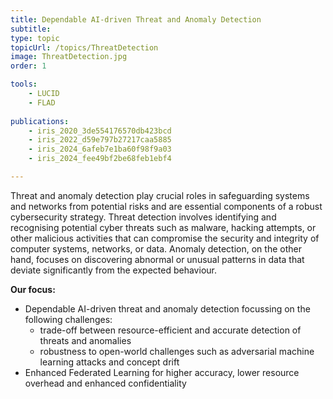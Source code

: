 ```yaml
---
title: Dependable AI-driven Threat and Anomaly Detection
subtitle: 
type: topic
topicUrl: /topics/ThreatDetection
image: ThreatDetection.jpg
order: 1

tools:
    - LUCID
    - FLAD
 
publications: 
    - iris_2020_3de554176570db423bcd
    - iris_2022_d59e797b27217caa5885
    - iris_2024_6afeb7e1ba60f98f9a03
    - iris_2024_fee49bf2be68feb1ebf4

---
```


Threat and anomaly detection play crucial roles in safeguarding systems
and networks from potential risks and are essential components of a
robust cybersecurity strategy. Threat detection involves identifying and
recognising potential cyber threats such as malware, hacking attempts,
or other malicious activities that can compromise the security and
integrity of computer systems, networks, or data. Anomaly detection, on
the other hand, focuses on discovering abnormal or unusual patterns in
data that deviate significantly from the expected behaviour. 



**Our focus:**
- Dependable AI-driven threat and anomaly detection focussing on the following challenges:
  - trade-off between resource-efficient and accurate detection of threats and anomalies
  - robustness to open-world challenges such as adversarial machine learning attacks and concept drift
- Enhanced Federated Learning for higher accuracy, lower resource overhead and enhanced confidentiality

